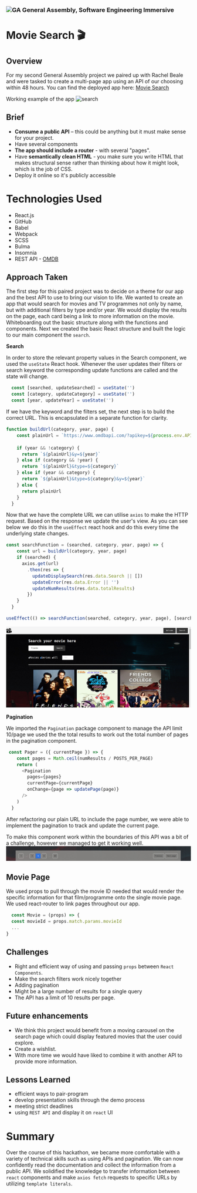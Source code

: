 ### ![GA](https://cloud.githubusercontent.com/assets/40461/8183776/469f976e-1432-11e5-8199-6ac91363302b.png) General Assembly, Software Engineering Immersive

# Movie Search 🎬 

## Overview
For my second General Assembly project we paired up with Rachel Beale and were tasked to create a multi-page app using an API of our choosing within 48 hours. 
You can find the deployed app here: [Movie Search](csillabarna.github.io/project-2/)

Working example of the app 
![search](./src/images/movieSearch.gif)

## Brief 

* **Consume a public API** – this could be anything but it must make sense for your project.
* Have several components
* **The app should include a router** - with several "pages".
* Have **semantically clean HTML** - you make sure you write HTML that makes structural sense rather than thinking about how it might look, which is the job of CSS.
* Deploy it online so it's publicly accessible

# Technologies Used
 - React.js
 - GitHub
 - Babel
 - Webpack
 - SCSS
 - Bulma
 - Insomnia
 - REST API - [OMDB](http://www.omdbapi.com/) 

## Approach Taken 
The first step for this paired project was to decide on a theme for our app and the best API to use to bring our vision to life. 
We wanted to create an app that would search for movies and TV programmes not only by name, but with additional filters by type and/or year. We would display the results on the page, each card being a link to more information on the movie.
Whiteboarding out the basic structure along with the functions and components.
Next we created the basic React structure and built the logic to our main component the `search`. 


**Search**

In order to store the relevant property values in the Search component, we used the `useState` React hook. Whenever the user updates their filters or search keyword the corresponding update functions are called and the state will change. 

``` javaScript
  const [searched, updateSearched] = useState('')
  const [category, updateCategory] = useState('')
  const [year, updateYear] = useState('')
```

If we have the keyword and the filters set, the next step is to build the correct URL. This is encapsulated in a separate function for clarity. 
```javaScript
function buildUrl(category, year, page) {
    const plainUrl = `https://www.omdbapi.com/?apikey=${process.env.API_KEY}&s=${searched}&page=${page}`

    if (year && !category) {
      return `${plainUrl}&y=${year}`
    } else if (category && !year) {
      return `${plainUrl}&type=${category}`
    } else if (year && category) {
      return `${plainUrl}&type=${category}&y=${year}`
    } else {
      return plainUrl
    }
  }
  ```

  Now that we have the complete URL we can utilise `axios` to make the HTTP request. Based on the response we update the user's view. As you can see below we do this in the `useEffect` react hook and do this every time the underlying state changes.

```javaScript
const searchFunction = (searched, category, year, page) => {
    const url = buildUrl(category, year, page)
    if (searched) {
      axios.get(url)
        .then(res => {
          updateDisplaySearch(res.data.Search || [])
          updateError(res.data.Error || '')
          updateNumResults(res.data.totalResults)
        })
    }
  }
```
```javaScript
useEffect(() => searchFunction(searched, category, year, page), [searched, category, year, page])
```

![search function working](./src/images/search.jpg)
 


**Pagination**

  We imported the `Pagination` package component
  to manage the API limit 10/page we used the the total results to work out the total number of pages in the pagination component.

```javaScript
 const Pager = ({ currentPage }) => {
    const pages = Math.ceil(numResults / POSTS_PER_PAGE)
    return (
      <Pagination
        pages={pages}
        currentPage={currentPage}
        onChange={page => updatePage(page)}
      />
    )
  }
```
After refactoring our plain URL to include the page number, we were able to implement the pagination to track and update the current page.

To make this component work within the boundaries of this API was a bit of a challenge, however we managed to get it working well. 
![](./src/images/pagination.jpg)


## Movie Page

 We used props to pull through the movie ID needed that would render the specific information for that film/programme onto the single movie page.
 We used react-router to link pages throughout our app.

```javaScript
  const Movie = (props) => {
  const movieId = props.match.params.movieId
  ...
}
  ```
## Challenges

- Right and efficient way of using and passing `props` between `React Components`.
 - Make the search filters work nicely together
 - Adding pagination
 - Might be a large number of results for a single query
 - The API has a limit of 10 results per page. 


## Future enhancements
 - We think this project would benefit from a moving carousel on the search page which could display featured movies that the user could explore.
- Create a wishlist.
- With more time we would have liked to combine it with another API to provide more information.

## Lessons Learned

  - efficient ways to pair-program
  - develop presentation skills through the demo process
  - meeting strict deadlines 
  - using `REST API` and display it on `react` UI
  
# Summary

Over the course of this hackathon, we became more comfortable with a variety of technical skills such as using APIs and pagination. 
We can now confidently read the documentation and collect  the information from a public API.
We solidified the knowledge to transfer information between `react` components and make `axios fetch` requests to specific URLs by utilizing `template literals`. 

